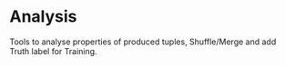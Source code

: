 # Analysis

Tools to analyse properties of produced tuples, Shuffle/Merge and add Truth label for Training.
